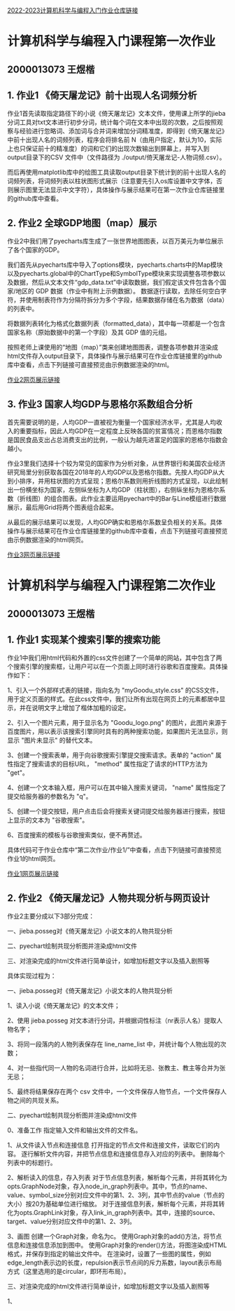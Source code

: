 [2022-2023计算机科学与编程入门作业仓库链接](https://github.com/ewykric/ewykric.github.io/)

# 计算机科学与编程入门课程第一次作业
## 2000013073 王煜楷

## 1. 作业1 《倚天屠龙记》前十出现人名词频分析
作业1首先读取指定路径下的小说《倚天屠龙记》文本文件，使用课上所学的jieba分词工具对txt文本进行初步分词，统计每个词在文本中出现的次数，之后按照观察与经验进行忽略词、添加词与合并词来增加分词精准度，即得到《倚天屠龙记》中前十出现人名的词频列表，程序会将排名前 N（由用户指定，默认为10，实际上也只保证前十的精准度）的词和它们的出现次数输出到屏幕上，并写入到output目录下的CSV 文件中（文件路径为 ./output/倚天屠龙记-人物词频.csv）。

而后再使用matplotlib库中的绘图工具读取output目录下统计到的前十出现人名的词频列表，将词频列表以柱状图形式展示（注意要先引入os库设置中文字体，否则展示图里无法显示中文字符），具体操作与展示结果可在第一次作业仓库链接里的github库中查看。


## 2. 作业2 全球GDP地图（map）展示
作业2中我们用了pyecharts库生成了一张世界地图图表，以百万美元为单位展示了各个国家的GDP。

我们首先从pyecharts库中导入了options模块，pyecharts.charts中的Map模块以及pyecharts.global中的ChartType和SymbolType模块来实现调整各项参数以及数据，然后从文本文件“gdp_data.txt”中读取数据，我们假定该文件包含各个国家/地区的 GDP 数据（作业中有附上示例数据）。 数据逐行读取，去除任何空白字符，并使用制表符作为分隔符拆分为多个字段，结果数据存储在名为数据（data）的列表中。

将数据列表转化为格式化数据列表（formatted_data），其中每一项都是一个包含国家名称（原始数据中的第一个字段）及其 GDP 值的元组。

按照老师上课使用的“地图（map）”类来创建地图图表，调整各项参数并渲染成html文件存入output目录下，具体操作与展示结果可在作业仓库链接里的github库中查看，点击下列链接可直接预览由示例数据渲染的html。

[作业2网页展示链接](https://ewykric.github.io/map_gdp.html)
## 3. 作业3 国家人均GDP与恩格尔系数组合分析
首先需要说明的是，人均GDP一直被视为衡量一个国家经济水平，尤其是人均收入的重要指标，因此人均GDP在一定程度上反映各国的贫富情况；而恩格尔指数是国民食品支出占总消费支出的比例，一般认为越先进富足的国家的恩格尔指数会越小。

作业3里我们选择十个较为常见的国家作为分析对象，从世界银行和美国农业经济研究局里分别获取各国在2018年的人均GDP以及恩格尔指数。先按人均GDP从大到小排序，并用柱状图的方式呈现；恩格尔系数则用折线图的方式呈现，以此绘制出一份横坐标为国家，左侧纵坐标为人均GDP（柱状图），右侧纵坐标为恩格尔系数（折线图）的组合图表。此作业主要运用pyechart中的Bar与Line模组进行数据展示，最后用Grid将两个图表组合起来。

从最后的展示结果可以发现，人均GDP确实和恩格尔系数呈负相关的关系。具体操作与展示结果可在作业仓库链接里的github库中查看，点击下列链接可直接预览由示例数据渲染的html网页。

[作业3网页展示链接](https://ewykric.github.io/combination.html)

# 计算机科学与编程入门课程第二次作业
## 2000013073 王煜楷

## 1. 作业1 实现某个搜索引擎的搜索功能
作业1中我们用html代码和外置的css文件创建了一个简单的网站，其中包含了两个搜索引擎的搜索框，让用户可以在一个页面上同时进行谷歌和百度搜索。具体操作如下：

1、引入一个外部样式表的链接，指向名为 "myGoodu_style.css" 的CSS文件，用于定义页面的样式。在此css文件中，我们让所有出现在网页上的元素都居中显示，并在说明文字上增加了楷体加粗的设定。

2、引入一个图片元素，用于显示名为 "Goodu_logo.png" 的图片，此图片来源于百度图片，用以表示该搜索引擎同时具有的两种搜索功能，如果图片无法显示，则显示 "图片未显示" 的替代文本。

3、创建一个搜索表单，用于向谷歌搜索引擎提交搜索请求。表单的 "action" 属性指定了搜索请求的目标URL， "method" 属性指定了请求的HTTP方法为 "get"。

4、创建一个文本输入框，用户可以在其中输入搜索关键词， "name" 属性指定了提交给服务器的参数名为 "q"。

5、创建一个提交按钮，用户点击后会将搜索关键词提交给服务器进行搜索，按钮上显示的文本为 "谷歌搜索"。

6、百度搜索的模板与谷歌搜索类似，便不再赘述。

具体代码可于作业仓库中“第二次作业/作业1/”中查看，点击下列链接可直接预览作业1的html网页。

[作业1网页展示链接](https://ewykric.github.io/myGoodu.html)

## 2. 作业2 《倚天屠龙记》人物共现分析与网页设计
作业2主要分成以下3部分完成：

一、jieba.posseg对《倚天屠龙记》小说文本的人物共现分析

二、pyechart绘制共现分析图并渲染成html文件

三、对渲染完成的html文件进行简单设计，如增加标题文字以及插入剧照等

具体实现过程为：

一、jieba.posseg对《倚天屠龙记》小说文本的人物共现分析

1、读入小说《倚天屠龙记》的文本文件；

2、使用 jieba.posseg 对文本进行分词，并根据词性标注（nr表示人名）提取人物名字；

3、将同一段落内的人物列表保存在 line_name_list 中，并统计每个人物出现的次数；

4、对一些指代同一人物的名词进行合并，比如将无忌、张教主、教主等合并为张无忌；

5、最终将结果保存在两个 csv 文件中，一个文件保存人物节点，一个文件保存人物之间的共现关系。

二、pyechart绘制共现分析图并渲染成html文件

0、准备工作
指定输入文件和输出文件的文件名。

1、从文件读入节点和连接信息
打开指定的节点文件和连接文件，读取它们的内容。
逐行解析文件内容，并把节点信息和连接信息存入对应的列表中。
删除每个列表中的标题行。

2、解析读入的信息，存入列表
对于节点信息列表，解析每个元素，并将其转化为opts.GraphNode对象，存入node_in_graph列表中。其中，节点的name、value、symbol_size分别对应文件中的第1、2、3列，其中节点的value（节点的大小）按20为基础单位进行缩放。
对于连接信息列表，解析每个元素，并将其转化为opts.GraphLink对象，存入link_in_graph列表中。其中，连接的source、target、value分别对应文件中的第1、2、3列。

3、画图
创建一个Graph对象，命名为c。
使用Graph对象的add()方法，将节点信息和连接信息添加到图中。
使用Graph对象的render()方法，将图渲染成HTML格式，并保存到指定的输出文件中。
在渲染时，设置了一些图的属性，例如edge_length表示边的长度，repulsion表示节点间的斥力系数，layout表示布局方式（这里选用的是circular，即环形布局）。

三、对渲染完成的html文件进行简单设计，如增加标题文字以及插入剧照等

1、<style>里定义内部样式表，包含了一些CSS样式：.centered、.highlight_text、.normal、.illustrate、#Kai：这些都是CSS样式的类或ID选择器，用于定义不同的样式。

2、body利用.centered样式使得全部元素居中展示（但是无法使得渲染出来的环形共现分析图居中，不知道该怎么解决），加上标题、剧组图片、一段说明文字和一个人物共现分析图的标题。
